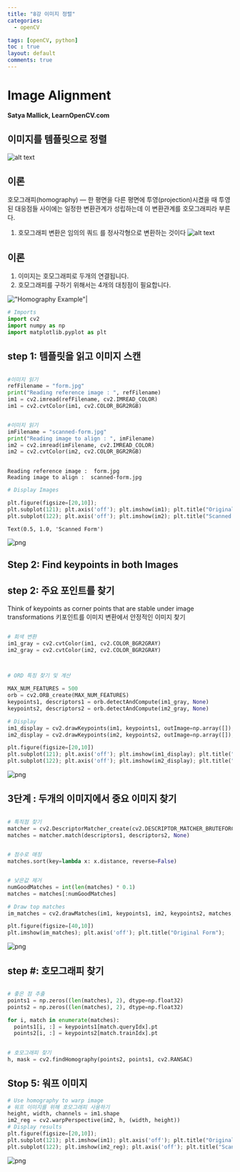 ```yaml
---
title: "8강 이미지 정렬"
categories:
  - openCV

tags: [openCV, python]
toc : true
layout: default
comments: true
---
```


# Image Alignment
**Satya Mallick, LearnOpenCV.com**

## 이미지를 템플릿으로 정렬
![alt text](/assets/img/8%EA%B0%95/output_7_1.png "이미지 정렬")


## 이론

호모그래피(homography) ― 한 평면을 다른 평면에 투영(projection)시켰을 때 투영된 대응점들 사이에는 일정한 변환관계가 성립하는데 이 변환관계를 호모그래피라 부른다.

1. 호모그래피 변환은 임의의 쿼드 를 정사각형으로 변환하는 것이다
![alt text](/assets/img//8%EA%B0%95/motion-models.jpg "Motion Models")






## 이론
1. 이미지는 호모그래피로 두개의 연결됩니다.
2. 호모그래피를 구하기 위해서는 4개의 대칭점이 필요합니다.

!["Homography Example"](/assets/img//1%EA%B0%95/homography-example.jpg)|


```python
# Imports
import cv2
import numpy as np
import matplotlib.pyplot as plt
```

## step 1: 템플릿을 읽고 이미지 스캔

```python

#이미지 읽기
refFilename = "form.jpg"
print("Reading reference image : ", refFilename)
im1 = cv2.imread(refFilename, cv2.IMREAD_COLOR)
im1 = cv2.cvtColor(im1, cv2.COLOR_BGR2RGB)


#이미지 읽기
imFilename = "scanned-form.jpg"
print("Reading image to align : ", imFilename)
im2 = cv2.imread(imFilename, cv2.IMREAD_COLOR)
im2 = cv2.cvtColor(im2, cv2.COLOR_BGR2RGB)
  
```

    Reading reference image :  form.jpg
    Reading image to align :  scanned-form.jpg
    


```python
# Display Images

plt.figure(figsize=[20,10]); 
plt.subplot(121); plt.axis('off'); plt.imshow(im1); plt.title("Original Form")
plt.subplot(122); plt.axis('off'); plt.imshow(im2); plt.title("Scanned Form")
```




    Text(0.5, 1.0, 'Scanned Form')




    
![png](/assets//img//8%EA%B0%95/output_7_1.png)
    


## Step 2: Find keypoints in both Images
## step 2: 주요 포인트를 찾기
Think of keypoints as corner points that are stable under image transformations
키포인트를 이미지 변환에서 안정적인 이미지 찾기 

```python

# 회색 변환 
im1_gray = cv2.cvtColor(im1, cv2.COLOR_BGR2GRAY)
im2_gray = cv2.cvtColor(im2, cv2.COLOR_BGR2GRAY)
  


# ORD 특징 찾기 및 계산 

MAX_NUM_FEATURES = 500
orb = cv2.ORB_create(MAX_NUM_FEATURES)
keypoints1, descriptors1 = orb.detectAndCompute(im1_gray, None)
keypoints2, descriptors2 = orb.detectAndCompute(im2_gray, None)

# Display 
im1_display = cv2.drawKeypoints(im1, keypoints1, outImage=np.array([]), color=(255, 0, 0), flags=cv2.DRAW_MATCHES_FLAGS_DRAW_RICH_KEYPOINTS)
im2_display = cv2.drawKeypoints(im2, keypoints2, outImage=np.array([]), color=(255, 0, 0), flags=cv2.DRAW_MATCHES_FLAGS_DRAW_RICH_KEYPOINTS)

```


```python
plt.figure(figsize=[20,10])
plt.subplot(121); plt.axis('off'); plt.imshow(im1_display); plt.title("Original Form");
plt.subplot(122); plt.axis('off'); plt.imshow(im2_display); plt.title("Scanned Form");
```


    
![png](/assets/img/8%EA%B0%95/output_10_0.png)
    



## 3단계 : 두개의 이미지에서 중요 이미지 찾기 

```python

# 특직점 찾기 
matcher = cv2.DescriptorMatcher_create(cv2.DESCRIPTOR_MATCHER_BRUTEFORCE_HAMMING)
matches = matcher.match(descriptors1, descriptors2, None)
  

# 점수로 매칭
matches.sort(key=lambda x: x.distance, reverse=False)


# 낮은값 제거 
numGoodMatches = int(len(matches) * 0.1)
matches = matches[:numGoodMatches]

```


```python
# Draw top matches
im_matches = cv2.drawMatches(im1, keypoints1, im2, keypoints2, matches, None)

plt.figure(figsize=[40,10])
plt.imshow(im_matches); plt.axis('off'); plt.title("Original Form");

```


    
![png](/assets//img//8%EA%B0%95/output_13_0.png)
    



## step #: 호모그래피 찾기 



```python

# 좋은 점 추출 
points1 = np.zeros((len(matches), 2), dtype=np.float32)
points2 = np.zeros((len(matches), 2), dtype=np.float32)

for i, match in enumerate(matches):
  points1[i, :] = keypoints1[match.queryIdx].pt
  points2[i, :] = keypoints2[match.trainIdx].pt
  

# 호모그래피 찾기 
h, mask = cv2.findHomography(points2, points1, cv2.RANSAC)
```


## Stop 5: 워프 이미지

```python
# Use homography to warp image
# 워프 이미지를 위해 호모그래피 사용하기 
height, width, channels = im1.shape
im2_reg = cv2.warpPerspective(im2, h, (width, height))
# Display results 
plt.figure(figsize=[20,10]); 
plt.subplot(121); plt.imshow(im1); plt.axis('off'); plt.title("Original Form");
plt.subplot(122); plt.imshow(im2_reg); plt.axis('off'); plt.title("Scanned Form");
```


    
![png](/assets//img//8%EA%B0%95/output_17_0.png)
    

